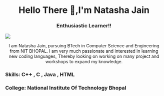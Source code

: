 <h1 align="center">Hello There 🤙,I'm Natasha Jain </h1>

<h3 align="center"> Enthusiastic Learner!! </h3>


![](https://raw.githubusercontent.com/halfrost/halfrost/master/icons/header_.png)


<p align="center"> I am Natasha Jain, pursuing BTech in Computer Science and Engineering from NIT BHOPAL. I am very much passionate and interested in learning new coding languages, Thereby looking on working on many project and workshops to expand my knowledge. </p>

<h3> Skills: C++ , C , Java , HTML</h3>

<h3> College: National Institute Of Technology Bhopal </h3> <br />
